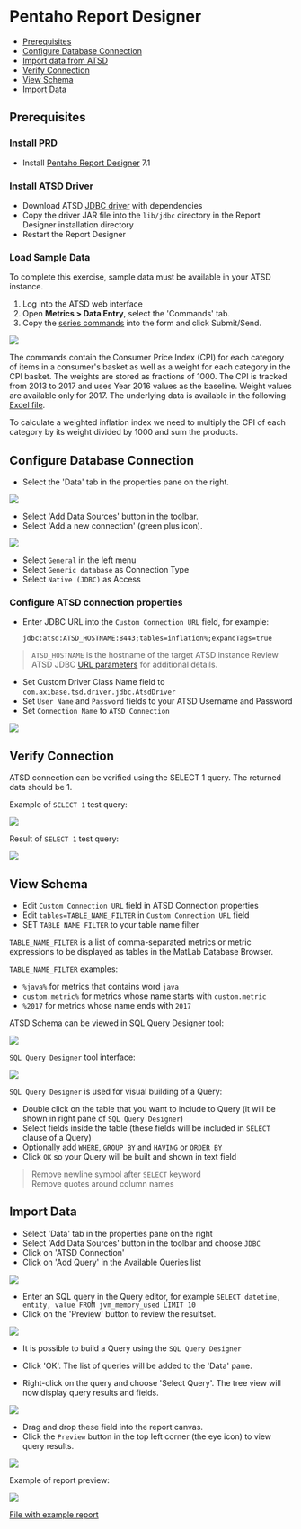 # Pentaho Report Designer

- [Prerequisites](#prerequisites)
- [Configure Database Connection](#configure-database-connection)
- [Import data from ATSD](#import-data-from-atsd)
- [Verify Connection](#verify-connection)
- [View Schema](#view-schema)
- [Import Data](#import-data)

## Prerequisites

### Install PRD

- Install [Pentaho Report Designer](http://community.pentaho.com/projects/reporting/) 7.1

### Install ATSD Driver

- Download ATSD [JDBC driver](https://github.com/axibase/atsd-jdbc/releases) with dependencies
- Copy the driver JAR file into the `lib/jdbc` directory in the Report Designer installation directory
- Restart the Report Designer

### Load Sample Data

To complete this exercise, sample data must be available in your ATSD instance.

1. Log into the ATSD web interface
2. Open **Metrics > Data Entry**, select the 'Commands' tab.
3. Copy the [series commands](resources/commands.txt) into the form and click Submit/Send.

![](resources/metrics_entry.png)

The commands contain the Consumer Price Index (CPI) for each category of items in a consumer's basket as well as a weight for each category in the CPI basket. The weights are stored as fractions of 1000. The CPI is tracked from 2013 to 2017 and uses Year 2016 values as the baseline. Weight values are available only for 2017. The underlying data is available in the following [Excel file](resources/eng_e02.xls).

To calculate a weighted inflation index we need to multiply the CPI of each category by its weight divided by 1000 and sum the products.

## Configure Database Connection

- Select the 'Data' tab in the properties pane on the right.

![](resources/data_pane.png)

- Select 'Add Data Sources' button in the toolbar.
- Select 'Add a new connection' (green plus icon).

![](resources/new_connection.png)

- Select `General` in the left menu
- Select `Generic database` as Connection Type
- Select `Native (JDBC)` as Access

### Configure ATSD connection properties

- Enter JDBC URL into the `Custom Connection URL` field, for example:

  `jdbc:atsd:ATSD_HOSTNAME:8443;tables=inflation%;expandTags=true`

> `ATSD_HOSTNAME` is the hostname of the target ATSD instance
> Review ATSD JDBC [URL parameters](https://github.com/axibase/atsd-jdbc/blob/master/README.md) for additional details.

- Set Custom Driver Class Name field to `com.axibase.tsd.driver.jdbc.AtsdDriver`
- Set `User Name` and `Password` fields to your ATSD Username and Password
- Set `Connection Name` to `ATSD Connection`

![](resources/atsd_connection.png)

## Verify Connection

ATSD connection can be verified using the SELECT 1 query. The returned data should be 1.

Example of `SELECT 1` test query:

![](resources/select_1.png)

Result of `SELECT 1` test query:

![](resources/select_1_preview.png)

## View Schema

- Edit `Custom Connection URL` field in ATSD Connection properties
- Edit `tables=TABLE_NAME_FILTER` in `Custom Connection URL` field
- SET `TABLE_NAME_FILTER` to your table name filter

`TABLE_NAME_FILTER` is a list of comma-separated metrics or metric expressions to be displayed as tables in the MatLab Database Browser.

`TABLE_NAME_FILTER` examples:
- `%java%` for metrics that contains word `java`
- `custom.metric%` for metrics whose name starts with `custom.metric`
- `%2017` for metrics whose name ends with `2017`

ATSD Schema can be viewed in SQL Query Designer tool:

![](resources/query_text.png)

`SQL Query Designer` tool interface:

![](resources/sql_query_designer.png)

`SQL Query Designer` is used for visual building of a Query:

- Double click on the table that you want to include to Query (it will be shown in right pane of `SQL Query Designer`)
- Select fields inside the table (these fields will be included in `SELECT` clause of a Query)
- Optionally add `WHERE`, `GROUP BY` and `HAVING` or `ORDER BY`
- Click `OK` so your Query will be built and shown in text field
> Remove newline symbol after `SELECT` keyword  
> Remove quotes around column names

## Import Data

- Select 'Data' tab in the properties pane on the right
- Select 'Add Data Sources' button in the toolbar and choose `JDBC`
- Click on 'ATSD Connection'
- Click on 'Add Query' in the Available Queries list

![](resources/add_query.png)

- Enter an SQL query in the Query editor, for example `SELECT datetime, entity, value FROM jvm_memory_used LIMIT 10`
- Click on the 'Preview' button to review the resultset.

![](resources/preview.png)

- It is possible to build a Query using the `SQL Query Designer`

- Click 'OK'. The list of queries will be added to the 'Data' pane.
- Right-click on the query and choose 'Select Query'. The tree view will now display query results and fields.

![](resources/data_pane_updated.png)

- Drag and drop these field into the report canvas.
- Click the `Preview` button in the top left corner (the eye icon) to view query results.

![](resources/report.png)

Example of report preview:

![](resources/report_preview.png)

[File with example report](resources/report.prpt)
